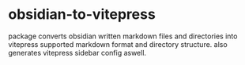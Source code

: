 # obsidian-to-vitepress
package converts obsidian written markdown files and directories into vitepress supported markdown format and directory structure. also generates vitepress sidebar config aswell.

